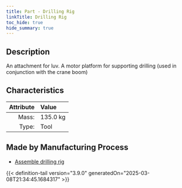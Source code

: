 ```yaml
---
title: Part - Drilling Rig
linkTitle: Drilling Rig
toc_hide: true
hide_summary: true
---
```

<!-- This is generated by the MarsSim HelpGenertor, do not edit. -->

## Description
&#10;&#9;&#9;&#9;An attachment for luv. A motor platform for supporting drilling (used in conjunction with the crane boom)&#10;&#9;&#9;

## Characteristics

| Attribute      | Value |
|--------:|:------|
|Mass:|135.0 kg|
|Type:|Tool|

## Made by Manufacturing Process

- [Assemble drilling rig](/docs/definitions/process/assemble-drilling-rig)




{{< definition-tail version="3.9.0" generatedOn="2025-03-08T21:34:45.1684317" >}}



